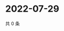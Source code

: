 # 2022-07-29

共 0 条

<!-- BEGIN WEIBO -->
<!-- 最后更新时间 Fri Jul 29 2022 00:26:20 GMT+0800 (China Standard Time) -->

<!-- END WEIBO -->

